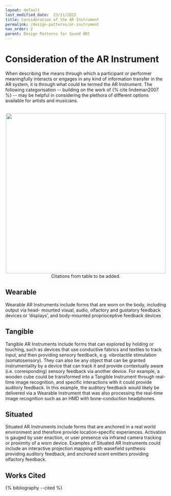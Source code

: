 ```yaml
---
layout: default
last_modified_date:  23/11/2022
title: Consideration of the AR Instrument
permalink: /design-patterns/ar-instrument
nav_order: 2
parent: Design Patterns for Sound ARt
---
```

# Consideration of the AR Instrument
When describing the means through which a participant or performer meaningfully interacts or engages in any kind of information transfer in the AR system, it is through what could be termed the AR Instrument. The following categorisation -- building on the work of {% cite lindeman2007 %} -- may be helpful in considering the plethora of different options available for artists and musicians.

<p align="center">
<br>
<img src="/thexrtspace/assets/images/sensorydisplays.png" width="500">
<br>
Citations from table to be added.
</p>

## Wearable
Wearable AR Instruments include forms that are worn on the body, including output via head- mounted visual, audio, olfactory and gustatory feedback devices or ‘displays’, and body-mounted proprioceptive feedback devices

## Tangible
Tangible AR Instruments include forms that can explored by holding or touching, such as devices that use conductive fabrics and textiles to track input, and then providing sensory feedback, e.g. vibrotactile stimulation (somatosensory). They can also be any object that can be granted instrumentality by a device that can track it and provide contextually aware (i.e. corresponding) sensory feedback via another device. For example, a wooden cube could be transformed into a Tangible Instrument through real-time image recognition, and specific interactions with it could provide auditory feedback. In this example, the auditory feedback would likely be delivered via a Wearable Instrument that was also processing the real-time image recognition such as an HMD with bone-conduction headphones.

## Situated
Situated AR Instruments include forms that are anchored in a real world environment and therefore provide location-specific experiences. Activation is gauged by user enaction, or user presence via infrared camera tracking or proximity of a worn device. Examples of Situated AR Instruments could include an interactive projection mapping with wavefield synthesis providing auditory feedback, and anchored scent emitters providing olfactory feedback.

## Works Cited
{% bibliography --cited %}